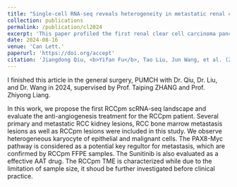 ```yaml
---
title: "Single-cell RNA-seq reveals heterogeneity in metastatic renal cell carcinoma and effect of anti-angiogenesis therapy in the pancreas metastatic lesion"
collection: publications
permalink: /publication/cl2024
excerpt: 'This paper profiled the first renal clear cell carcinoma pancreas metastasis scRNA-seq landscape.'
date: 2024-08-16
venue: 'Can Lett.'
paperurl: 'https://doi.org/accept'
citation: 'Jiangdong Qiu, <b>Yifan Fu</b>, Tao Liu, Jun Wang, et al. (2024). <i>Can Lett</i>. 8, 109.'
---
```


I finished this article in the general surgery, PUMCH with Dr. Qiu, Dr. Liu, and Dr. Wang in 2024, supervised by Prof. Taiping ZHANG and Prof. Zhiyong Liang.

In this work, we propose the first RCCpm scRNA-seq landscape and evaluate the anti-angiogenesis treatment for the RCCpm patient.
Several primary and metastatic RCC kidney lesions, RCC bone marrow metastasis lesions as well as RCCpm lesions were included in this study. We observe heterogeneous karyocyte of epithelial and malignant cells. The PAX8-Myc pathway is considered as a potential key regultor for metastasis, which are confirmed by RCCpm FFPE samples. The Sunitinib is also evaluated as a effective AAT drug. The RCCpm TME is characterized while due to the limitation of sample size, it shoud be further investigated before clinical practice. 


